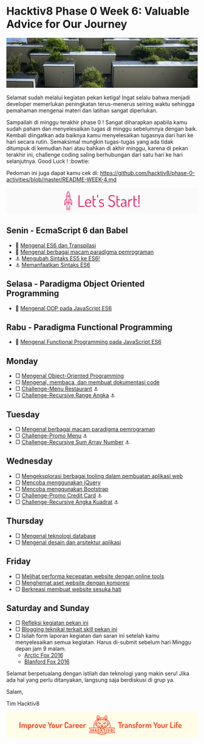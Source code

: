# Hacktiv8 Phase 0 Week 6: Valuable Advice for Our Journey

![Header](assets/header-w4.jpg)

Selamat sudah melalui kegiatan pekan ketiga! Ingat selalu bahwa menjadi developer memerlukan peningkatan terus-menerus seiring waktu sehingga pemahaman mengenai materi dan latihan sangat diperlukan.

Sampailah di minggu terakhir phase 0 ! Sangat diharapkan apabila kamu sudah paham dan menyelesaikan tugas di minggu sebelumnya dengan baik. Kembali diingatkan ada baiknya kamu menyelesaikan tugasnya dari hari ke hari secara rutin. Semaksimal mungkin tugas-tugas yang ada tidak ditumpuk di kemudian hari atau bahkan di akhir minggu, karena di pekan terakhir ini, challenge coding saling berhubungan dari satu hari ke hari selanjutnya. Good Luck ! :bowtie:

Pedoman ini juga dapat kamu cek di: <https://github.com/hacktiv8/phase-0-activities/blob/master/README-WEEK-4.md>

![Let's start!](assets/start.png)

## Senin - EcmaScript 6 dan Babel

- :notebook_with_decorative_cover:
[Mengenal ES6 dan Transpilasi](https://github.com/hacktiv8/phase-0-activities/blob/master/modules/js-transpilation.md)
- :notebook_with_decorative_cover: [Mengenal berbagai macam paradigma pemrograman](https://github.com/hacktiv8/phase-0-activities/blob/master/modules/programming-paradigm.md)
- :anchor:
[Mengubah Sintaks ES5 ke ES6!](https://github.com/hacktiv8/phase-0-activities/blob/master/modules/oop-basics.md)
- :anchor:
[Memanfaatkan Sintaks ES6](https://github.com/hacktiv8/phase-0-activities/blob/master/modules/oop-basics.md)

## Selasa - Paradigma Object Oriented Programming

- :notebook_with_decorative_cover:
[Mengenal OOP pada JavaScript ES6](https://github.com/hacktiv8/phase-0-activities/blob/master/modules/oop-basics.md)

## Rabu - Paradigma Functional Programming

- :notebook_with_decorative_cover:
[Mengenal Functional Programming pada JavaScript ES6](https://github.com/hacktiv8/phase-0-activities/blob/master/modules/oop-basics.md)

## Monday

- ▢ [Mengenal Object-Oriented Programming](https://github.com/hacktiv8/phase-0-activities/blob/master/modules/oop-basics.md)
- ▢ [Mengenal, membaca, dan membuat dokumentasi code](https://github.com/hacktiv8/phase-0-activities/blob/master/modules/code-documentation.md)
- ▢ [Challenge-Menu Restaurant](https://github.com/hacktiv8/phase-0-activities/blob/master/modules/restaurant.md) :anchor:
- ▢ [Challenge-Recursive Range Angka](https://github.com/hacktiv8/phase-0-activities/blob/master/modules/range-angka.md) :anchor:

## Tuesday

- ▢ [Mengenal berbagai macam paradigma pemrograman](https://github.com/hacktiv8/phase-0-activities/blob/master/modules/programming-paradigm.md)
- ▢ [Challenge-Promo Menu](https://github.com/hacktiv8/phase-0-activities/blob/master/modules/promo-menu.md) :anchor:
- ▢ [Challenge-Recursive Sum Array Number](https://github.com/hacktiv8/phase-0-activities/blob/master/modules/sum-array.md) :anchor:

## Wednesday

- ▢ [Mengeksplorasi berbagai tooling dalam pembuatan aplikasi web](https://github.com/hacktiv8/phase-0-activities/blob/master/modules/tooling.md)
- ▢ [Mencoba menggunakan jQuery](https://github.com/hacktiv8/phase-0-activities/blob/master/modules/jquery.md)
- ▢ [Mencoba menggunakan Bootstrap](https://github.com/hacktiv8/phase-0-activities/blob/master/modules/bootstrap.md)
- ▢ [Challenge-Promo Credit Card](https://github.com/hacktiv8/phase-0-activities/blob/master/modules/promo-cc.md) :anchor:
- ▢ [Challenge-Recursive Angka Kuadrat](https://github.com/hacktiv8/phase-0-activities/blob/master/modules/angka-kuadrat.md) :anchor:

## Thursday

- ▢ [Mengenal teknologi database](https://github.com/hacktiv8/phase-0-activities/blob/master/modules/database.md)
- ▢ [Mengenal desain dan arsitektur aplikasi](https://github.com/hacktiv8/phase-0-activities/blob/master/modules/app-design-architecture.md)

## Friday

- ▢ [Melihat performa kecepatan website dengan online tools](https://github.com/hacktiv8/phase-0-activities/blob/master/modules/web-speed.md)
- ▢ [Menghemat aset website dengan kompresi](https://github.com/hacktiv8/phase-0-activities/blob/master/modules/web-assets-compression.md)
- ▢ [Berkreasi membuat website sesuka hati](https://github.com/hacktiv8/phase-0-activities/blob/master/modules/web-creation.md)

## Saturday and Sunday

- ▢ [Refleksi kegiatan pekan ini](https://github.com/hacktiv8/phase-0-activities/blob/master/modules/reflection.md)
- ▢ [Blogging teknikal terkait skill pekan ini](https://github.com/hacktiv8/phase-0-activities/blob/master/modules/blog.md)
- ▢ Isilah form laporan kegiatan dan saran ini setelah kamu menyelesaikan semua kegiatan. Harus di-submit sebelum hari Minggu depan jam 9 malam.
  - [Arctic Fox 2016](https://airtable.com/shrXseZHwy7gdzqJu)
  - [Blanford Fox 2016](https://airtable.com/shrgOZg66MzJssyNY)

Selamat berpetualang dengan istilah dan teknologi yang makin seru! Jika ada hal yang perlu ditanyakan, langsung saja berdiskusi di grup ya.

Salam,

Tim Hacktiv8

![Hacktiv8 Banner](assets/banner.png)
